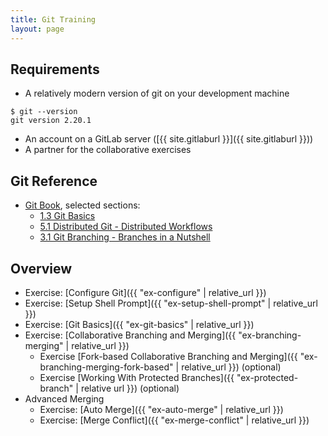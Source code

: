 ```yaml
---
title: Git Training
layout: page
---
```


## Requirements
  - A relatively modern version of git on your development machine
```terminal
$ git --version
git version 2.20.1
```
  - An account on a GitLab server ([{{ site.gitlaburl }}]({{ site.gitlaburl }}))
  - A partner for the collaborative exercises


## Git Reference

- [Git Book](https://git-scm.com/book/en/v2), selected sections:
  - [1.3 Git Basics](https://git-scm.com/book/en/v2/Getting-Started-Git-Basics)
  - [5.1 Distributed Git - Distributed Workflows](https://git-scm.com/book/en/v2/Distributed-Git-Distributed-Workflows)
  - [3.1 Git Branching - Branches in a Nutshell](https://git-scm.com/book/en/v2/Git-Branching-Branches-in-a-Nutshell)

## Overview
- Exercise: [Configure Git]({{ "ex-configure" | relative_url }})
- Exercise: [Setup Shell Prompt]({{ "ex-setup-shell-prompt" | relative_url }})
- Exercise: [Git Basics]({{ "ex-git-basics" | relative_url }})
- Exercise: [Collaborative Branching and Merging]({{ "ex-branching-merging" | relative_url }})
  - Exercise [Fork-based Collaborative Branching and Merging]({{ "ex-branching-merging-fork-based" | relative_url }}) (optional)
  - Exercise [Working With Protected Branches]({{ "ex-protected-branch" | relative url }}) (optional)
- Advanced Merging
  - Exercise: [Auto Merge]({{ "ex-auto-merge" | relative_url }})
  - Exercise: [Merge Conflict]({{ "ex-merge-conflict" | relative_url }})
